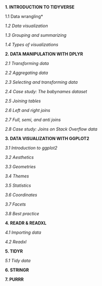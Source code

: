 **1. INTRODUCTION TO TIDYVERSE**

1.1 Data wrangling*

  *1.2 Data visualization*

  *1.3 Grouping and summarizing*

  *1.4 Types of visualizations*

**2. DATA MANIPULATION WITH DPLYR**

  *2.1 Transforming data*

  *2.2 Aggregating data*

  *2.3 Selecting and transforming data*

  *2.4 Case study: The babynames dataset*

  *2.5  Joining tables*

  *2.6 Left and right joins*

  *2.7 Full, semi, and anti joins*

  *2.8 Case study: Joins on Stack Overflow data*

**3. DATA VISUALIZATION WITH GGPLOT2**

  *3.1 Introduction to ggplot2*

  *3.2 Aesthetics*

  *3.3 Geometries*

  *3.4 Themes*

  *3.5 Statistics*

  *3.6 Coordinates*

  *3.7 Facets*

  *3.8 Best practice*

**4. READR & READXL**

  *4.1 Importing data*
    
  *4.2 Readxl*

**5. TIDYR**

  *5.1 Tidy data*
    
**6. STRINGR**

**7. PURRR**
